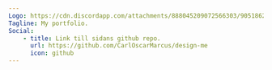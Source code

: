 ```yaml
---
Logo: https://cdn.discordapp.com/attachments/888045209072566303/905186235268620348/Foretag.png
Tagline: My portfolio.
Social:
    - title: Link till sidans github repo.
      url: https://github.com/CarlOscarMarcus/design-me
      icon: github
---
```

